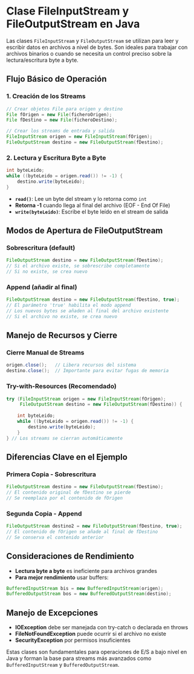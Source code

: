 # Clase FileInputStream y FileOutputStream en Java

Las clases `FileInputStream` y `FileOutputStream` se utilizan para leer y escribir datos en archivos a nivel de bytes. Son ideales para trabajar con archivos binarios o cuando se necesita un control preciso sobre la lectura/escritura byte a byte.

## Flujo Básico de Operación

### 1. **Creación de los Streams**

```java
// Crear objetos File para origen y destino
File fOrigen = new File(ficheroOrigen);
File fDestino = new File(ficheroDestino);

// Crear los streams de entrada y salida
FileInputStream origen = new FileInputStream(fOrigen);
FileOutputStream destino = new FileOutputStream(fDestino);
```

### 2. **Lectura y Escritura Byte a Byte**

```java
int byteLeido;
while ((byteLeido = origen.read()) != -1) {
    destino.write(byteLeido);
}
```

- **`read()`**: Lee un byte del stream y lo retorna como `int`
- **Retorna -1** cuando llega al final del archivo (EOF - End Of File)
- **`write(byteLeido)`**: Escribe el byte leído en el stream de salida

## Modos de Apertura de FileOutputStream

### **Sobrescritura (default)**
```java
FileOutputStream destino = new FileOutputStream(fDestino);
// Si el archivo existe, se sobrescribe completamente
// Si no existe, se crea nuevo
```

### **Append (añadir al final)**
```java
FileOutputStream destino = new FileOutputStream(fDestino, true);
// El parámetro 'true' habilita el modo append
// Los nuevos bytes se añaden al final del archivo existente
// Si el archivo no existe, se crea nuevo
```

## Manejo de Recursos y Cierre

### **Cierre Manual de Streams**
```java
origen.close();   // Libera recursos del sistema
destino.close();  // Importante para evitar fugas de memoria
```

### **Try-with-Resources (Recomendado)**
```java
try (FileInputStream origen = new FileInputStream(fOrigen);
     FileOutputStream destino = new FileOutputStream(fDestino)) {
    
    int byteLeido;
    while ((byteLeido = origen.read()) != -1) {
        destino.write(byteLeido);
    }
} // Los streams se cierran automáticamente
```

## Diferencias Clave en el Ejemplo

### **Primera Copia - Sobrescritura**
```java
FileOutputStream destino = new FileOutputStream(fDestino);
// El contenido original de fDestino se pierde
// Se reemplaza por el contenido de fOrigen
```

### **Segunda Copia - Append**
```java
FileOutputStream destino2 = new FileOutputStream(fDestino, true);
// El contenido de fOrigen se añade al final de fDestino
// Se conserva el contenido anterior
```

## Consideraciones de Rendimiento

- **Lectura byte a byte** es ineficiente para archivos grandes
- **Para mejor rendimiento** usar buffers:
```java
BufferedInputStream bis = new BufferedInputStream(origen);
BufferedOutputStream bos = new BufferedOutputStream(destino);
```

## Manejo de Excepciones

- **IOException** debe ser manejada con try-catch o declarada en throws
- **FileNotFoundException** puede ocurrir si el archivo no existe
- **SecurityException** por permisos insuficientes

Estas clases son fundamentales para operaciones de E/S a bajo nivel en Java y forman la base para streams más avanzados como `BufferedInputStream` y `BufferedOutputStream`.